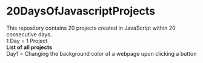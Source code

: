 # 20DaysOfJavascriptProjects

This repository contains 20 projects created in JavaScript within 20 consecutive days.</br>
1 Day = 1 Project</br>
<b>List of all projects</b></br>
Day1 = Changing the background color of a webpage upon clicking a button
